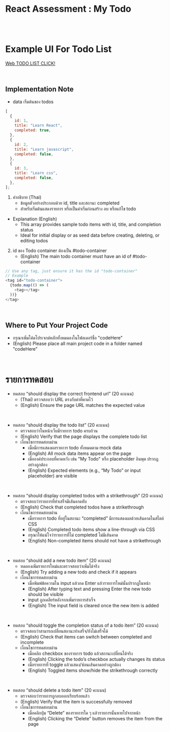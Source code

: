 # React Assessment : My Todo

<br>


<br>

# Example UI For Todo List

[Web TODO LIST CLICK!](https://ta-non.vercel.app/assignment/BasicTodoList/TodoList)

<br>

## Implementation Note

- data เริ่มต้นของ todos

```javascript
[
  {
    id: 1,
    title: "Learn React",
    completed: true,
  },
  {
    id: 2,
    title: "Learn javascript",
    completed: false,
  },
  {
    id: 3,
    title: "Learn css",
    completed: false,
  },
];
```

1. คำอธิบาย (Thai)
   - ข้อมูลตัวอย่างประกอบด้วย id, title และสถานะ completed
   - สำหรับเริ่มต้นแสดงรายการ หรือเป็นค่าเริ่มก่อนสร้าง ลบ หรือแก้ไข todo

- Explanation (English)
  - This array provides sample todo items with id, title, and completion status
  - Ideal for initial display or as seed data before creating, deleting, or editing todos

2. id ของ Todo container ต้องเป็น #todo-container
   - (English) The main todo container must have an id of #todo-container

```javascript
// Use any tag, just ensure it has the id "todo-container"
// Example
<tag id="todo-container">
  {todo.map(() => (
    <tag></tag>
  ))}
</tag>
```

<br>

## Where to Put Your Project Code
- กรุณาเพิ่มโค้ดโปรเจกต์หลักทั้งหมดลงในโฟลเดอร์ชื่อ "codeHere"
- (English) Please place all main project code in a folder named "codeHere"

<br>

# รายการทดสอบ

- ทดสอบ “should display the correct frontend url” (20 คะแนน)
  - (Thai) ตรวจสอบว่า URL ตรงกับค่าที่คาดไว้
  - (English) Ensure the page URL matches the expected value

<br>

- ทดสอบ “should display the todo list” (20 คะแนน)
  - ตรวจสอบว่าในหน้าเว็บมีรายการ todo ครบถ้วน
  - (English) Verify that the page displays the complete todo list
  - เงื่อนไขการทดสอบผ่าน
    - เมื่อมีการแสดงผลรายการ todo ทั้งหมดตาม mock data
    - (English) All mock data items appear on the page
    - เมื่อองค์ประกอบที่คาดหวัง เช่น "My Todo" หรือ placeholder อินพุต ปรากฏอย่างถูกต้อง
    - (English) Expected elements (e.g., “My Todo” or input placeholder) are visible

<br>

- ทดสอบ “should display completed todos with a strikethrough” (20 คะแนน)
  - ตรวจสอบว่ารายการที่ทำเสร็จมีเส้นคาดทับ
  - (English) Check that completed todos have a strikethrough
  - เงื่อนไขการทดสอบผ่าน
    - เมื่อรายการ todo ที่อยู่ในสถานะ “completed” มีการแสดงผลด้วยเส้นคาดในสไตล์ CSS
    - (English) Completed todo items show a line-through via CSS
    - กรุณาให้แน่ใจว่ารายการที่ไม่ completed ไม่มีเส้นคาด
    - (English) Non-completed items should not have a strikethrough

<br>

- ทดสอบ “should add a new todo item” (20 คะแนน)
  - ทดลองเพิ่มรายการใหม่และตรวจสอบว่าเพิ่มได้จริง
  - (English) Try adding a new todo and check if it appears
  - เงื่อนไขการทดสอบผ่าน
    - เมื่อพิมพ์ข้อความใน input แล้วกด Enter แล้วรายการใหม่นั้นปรากฏในหน้า
    - (English) After typing text and pressing Enter the new todo should be visible
    - input ถูกเคลียร์หลังจากเพิ่มรายการสำเร็จ
    - (English) The input field is cleared once the new item is added

<br>

- ทดสอบ “should toggle the completion status of a todo item” (20 คะแนน)
  - ตรวจสอบว่าสามารถเปลี่ยนสถานะทำเสร็จ/ยังไม่เสร็จได้
  - (English) Check that items can switch between completed and incomplete
  - เงื่อนไขการทดสอบผ่าน
    - เมื่อคลิก checkbox ของรายการ todo แล้วสถานะเปลี่ยนได้จริง
    - (English) Clicking the todo’s checkbox actually changes its status
    - เมื่อรายการที่ toggle แล้วแสดง/ซ่อนเส้นคาดอย่างถูกต้อง
    - (English) Toggled items show/hide the strikethrough correctly

<br>

- ทดสอบ “should delete a todo item” (20 คะแนน)
  - ตรวจสอบว่ารายการถูกลบออกเรียบร้อยแล้ว
  - (English) Verify that the item is successfully removed
  - เงื่อนไขการทดสอบผ่าน
    - เมื่อคลิกปุ่ม “Delete” ของรายการใด ๆ แล้วรายการนั้นหายไปจากหน้า
    - (English) Clicking the “Delete” button removes the item from the page
